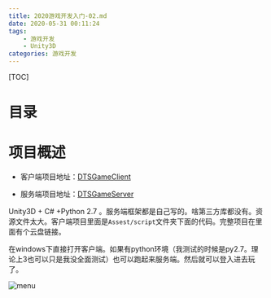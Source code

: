 ```yaml
---
title: 2020游戏开发入门-02.md
date: 2020-05-31 00:11:24
tags: 
    - 游戏开发
    - Unity3D
categories: 游戏开发
---
```




[TOC]



# 目录





# 项目概述



- 客户端项目地址：[DTSGameClient](https://github.com/Q1143316492/DTSGameClient)

- 服务端项目地址：[DTSGameServer](https://github.com/Q1143316492/DTSGameServer)

Unity3D + C# +Python 2.7 。服务端框架都是自己写的。啥第三方库都没有。资源文件太大。客户端项目里面是`Assest/script`文件夹下面的代码。完整项目在里面有个云盘链接。

在windows下直接打开客户端。如果有python环境（我测试的时候是py2.7。理论上3也可以只是我没全面测试）也可以跑起来服务端。然后就可以登入进去玩了。



![menu](/game_design_img/menu.png)
